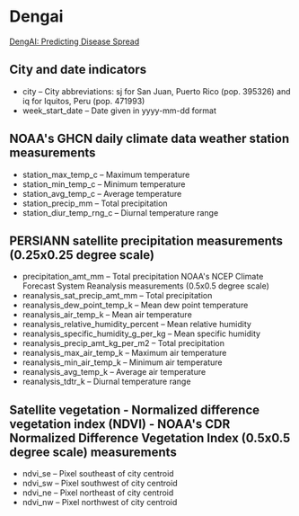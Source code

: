 # Dengai

[DengAI: Predicting Disease Spread](https://www.drivendata.org/competitions/44/dengai-predicting-disease-spread/data/)

## City and date indicators

- city – City abbreviations: sj for San Juan, Puerto Rico (pop. 395326) and iq for Iquitos, Peru (pop. 471993)
- week_start_date – Date given in yyyy-mm-dd format

## NOAA's GHCN daily climate data weather station measurements

- station_max_temp_c – Maximum temperature
- station_min_temp_c – Minimum temperature
- station_avg_temp_c – Average temperature
- station_precip_mm – Total precipitation
- station_diur_temp_rng_c – Diurnal temperature range

## PERSIANN satellite precipitation measurements (0.25x0.25 degree scale)

- precipitation_amt_mm – Total precipitation
NOAA's NCEP Climate Forecast System Reanalysis measurements (0.5x0.5 degree scale)
- reanalysis_sat_precip_amt_mm – Total precipitation
- reanalysis_dew_point_temp_k – Mean dew point temperature
- reanalysis_air_temp_k – Mean air temperature
- reanalysis_relative_humidity_percent – Mean relative humidity
- reanalysis_specific_humidity_g_per_kg – Mean specific humidity
- reanalysis_precip_amt_kg_per_m2 – Total precipitation
- reanalysis_max_air_temp_k – Maximum air temperature
- reanalysis_min_air_temp_k – Minimum air temperature
- reanalysis_avg_temp_k – Average air temperature
- reanalysis_tdtr_k – Diurnal temperature range

## Satellite vegetation - Normalized difference vegetation index (NDVI) - NOAA's CDR Normalized Difference Vegetation Index (0.5x0.5 degree scale) measurements

- ndvi_se – Pixel southeast of city centroid
- ndvi_sw – Pixel southwest of city centroid
- ndvi_ne – Pixel northeast of city centroid
- ndvi_nw – Pixel northwest of city centroid

